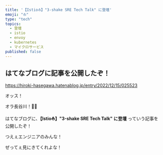 ```yaml
---
title: '【Istio⛵️】"3-shake SRE Tech Talk" に登壇'
emoji: "⛵️"
type: "tech"
topics:
  - 登壇
  - istio
  - envoy
  - kubernetes
  - マイクロサービス
published: false
---
```


## はてなブログに記事を公開したぞ！

https://hiroki-hasegawa.hatenablog.jp/entry/2022/12/15/025523

オッス！

オラ長谷川！✋🏻

はてなブログに、**【Istio⛵️】"3-shake SRE Tech Talk" に登壇** っていう記事を公開したぞ！

つえぇエンジニアのみんな！

ぜってぇ見にきてくれよな！
